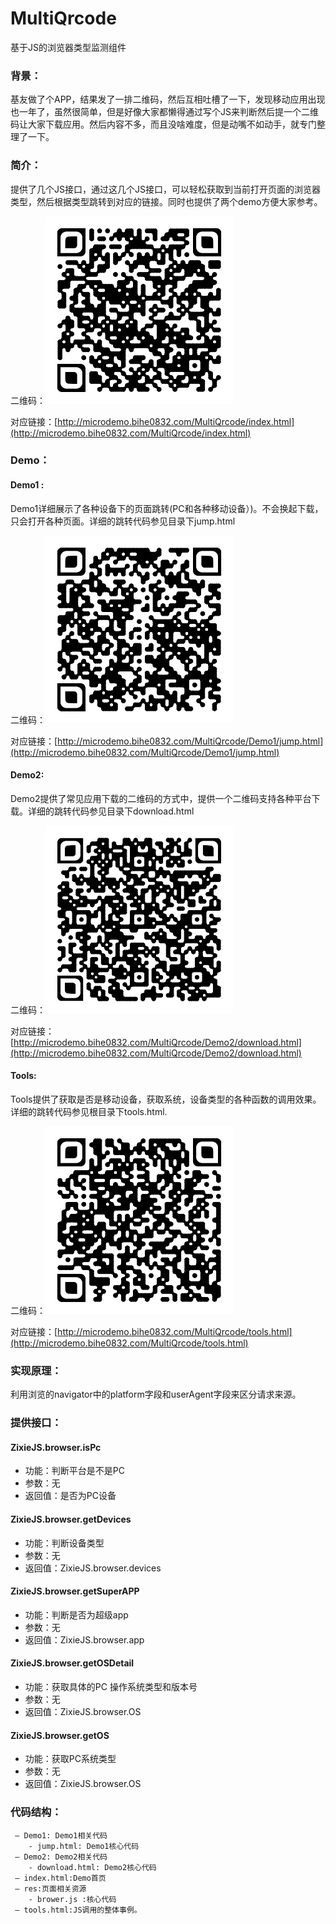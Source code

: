 # MultiQrcode

基于JS的浏览器类型监测组件

### 背景：

基友做了个APP，结果发了一排二维码，然后互相吐槽了一下，发现移动应用出现也一年了，虽然很简单，但是好像大家都懒得通过写个JS来判断然后提一个二维码让大家下载应用。然后内容不多，而且没啥难度，但是动嘴不如动手，就专门整理了一下。

### 简介：

提供了几个JS接口，通过这几个JS接口，可以轻松获取到当前打开页面的浏览器类型，然后根据类型跳转到对应的链接。同时也提供了两个demo方便大家参考。

二维码：![二维码入场券](./res/qrcode.png "二维码入场券")

对应链接：[http://microdemo.bihe0832.com/MultiQrcode/index.html](http://microdemo.bihe0832.com/MultiQrcode/index.html)

### Demo：

#### Demo1 :

Demo1详细展示了各种设备下的页面跳转(PC和各种移动设备）)。不会换起下载，只会打开各种页面。详细的跳转代码参见目录下jump.html

二维码：![二维码入场券](./res/demo1_qrcode.png "二维码入场券")

对应链接：[http://microdemo.bihe0832.com/MultiQrcode/Demo1/jump.html](http://microdemo.bihe0832.com/MultiQrcode/Demo1/jump.html)

#### Demo2:

Demo2提供了常见应用下载的二维码的方式中，提供一个二维码支持各种平台下载。详细的跳转代码参见目录下download.html

二维码：![二维码入场券](./res/demo2_qrcode.png "二维码入场券")

对应链接：[http://microdemo.bihe0832.com/MultiQrcode/Demo2/download.html](http://microdemo.bihe0832.com/MultiQrcode/Demo2/download.html)

#### Tools:

Tools提供了获取是否是移动设备，获取系统，设备类型的各种函数的调用效果。详细的跳转代码参见根目录下tools.html.


二维码：![二维码入场券](./res/tools_qrcode.png "二维码入场券")

对应链接：[http://microdemo.bihe0832.com/MultiQrcode/tools.html](http://microdemo.bihe0832.com/MultiQrcode/tools.html)

### 实现原理：
     
利用浏览的navigator中的platform字段和userAgent字段来区分请求来源。

### 提供接口：
     
#### ZixieJS.browser.isPc

- 功能：判断平台是不是PC
- 参数：无
- 返回值：是否为PC设备

#### ZixieJS.browser.getDevices

- 功能：判断设备类型
- 参数：无
- 返回值：ZixieJS.browser.devices

#### ZixieJS.browser.getSuperAPP

- 功能：判断是否为超级app
- 参数：无
- 返回值：ZixieJS.browser.app

#### ZixieJS.browser.getOSDetail

- 功能：获取具体的PC 操作系统类型和版本号
- 参数：无
- 返回值：ZixieJS.browser.OS

#### ZixieJS.browser.getOS

- 功能：获取PC系统类型
- 参数：无
- 返回值：ZixieJS.browser.OS


### 代码结构：
     
     — Demo1: Demo1相关代码
     	- jump.html: Demo1核心代码
     — Demo2: Demo2相关代码
     	- download.html: Demo2核心代码
     — index.html:Demo首页
     — res:页面相关资源
     	- brower.js :核心代码
     — tools.html:JS调用的整体事例。

